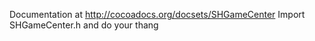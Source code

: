 Documentation at http://cocoadocs.org/docsets/SHGameCenter
Import SHGameCenter.h and do your thang

